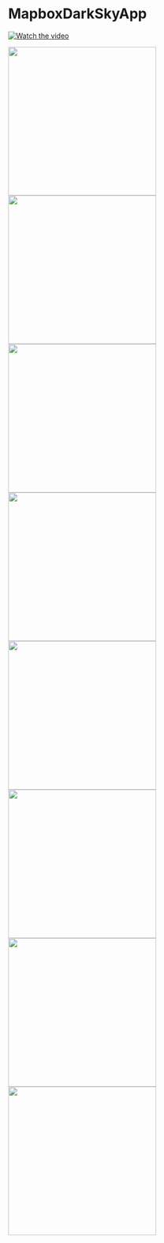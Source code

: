 # MapboxDarkSkyApp
[![Watch the video](https://raw.githubusercontent.com/kamleshsahu/MapboxDarkSkyApp/master/Readme/video%20captcha.jpeg?token=AF733CKSZVHPHRQY6CKVDRS5NQUGE)](https://drive.google.com/file/d/1RJ94EShAeOVk_cGi6WuSN6jQTbJS9FCV/preview)

<img src="https://raw.githubusercontent.com/kamleshsahu/MapboxDarkSkyApp/master/Readme/form_fill_blank.jpeg?token=AF733CICOS66JZJAXX6ADG25NQQRU" width="300">
<img src="https://raw.githubusercontent.com/kamleshsahu/MapboxDarkSkyApp/master/Readme/select%20Start%20and%20Destination.jpeg?token=AF733CKTDKGQ5E33W6NPXVK5NQQUA" width="300">
<img src="https://raw.githubusercontent.com/kamleshsahu/MapboxDarkSkyApp/master/Readme/form_fill_filled.jpeg?token=AF733CLINEZAY4YSM34H6YK5NQQSI" width="300">
<img src="https://raw.githubusercontent.com/kamleshsahu/MapboxDarkSkyApp/master/Readme/map%20activity.jpeg?token=AF733COONTCXF7ZBRPZ46KC5NQQTG" width="300">
<img src="https://raw.githubusercontent.com/kamleshsahu/MapboxDarkSkyApp/master/Readme/weather%20with%20route%20list%20view.jpeg?token=AF733CMZDLUJWEH6W2MHL325NQQVO" width="300">
<img src="https://raw.githubusercontent.com/kamleshsahu/MapboxDarkSkyApp/master/Readme/loading%20weather.jpeg?token=AF733CONE337LZNVQZK3QZS5NQQSW" width="300">
<img src="https://raw.githubusercontent.com/kamleshsahu/MapboxDarkSkyApp/master/Readme/weather%20loaded.jpeg?token=AF733CMXG4534A6IO2AXDZ25NQQVA" width="300">
<img src="https://raw.githubusercontent.com/kamleshsahu/MapboxDarkSkyApp/master/Readme/Navigate%20Route.jpeg?token=AF733CIGEVU3WKKXJS2ZLV25NQQRA" width="300">

